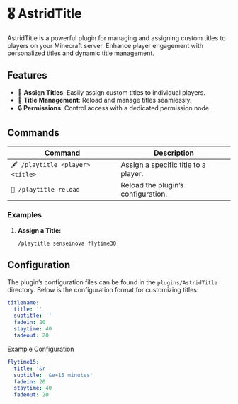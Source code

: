 # 🎖️ AstridTitle

AstridTitle is a powerful plugin for managing and assigning custom titles to players on your Minecraft server. Enhance player engagement with personalized titles and dynamic title management.

## Features
- 🎨 **Assign Titles**: Easily assign custom titles to individual players.
- 🔄 **Title Management**: Reload and manage titles seamlessly.
- 🔒 **Permissions**: Control access with a dedicated permission node.

## Commands

| Command                      | Description                             |
|------------------------------|-----------------------------------------|
| `🖋️ /playtitle <player> <title>` | Assign a specific title to a player.    |
| `🔄 /playtitle reload`          | Reload the plugin’s configuration.      |

### Examples

1. **Assign a Title:**
   ```plaintext
   /playtitle senseinova flytime30

## Configuration

The plugin’s configuration files can be found in the `plugins/AstridTitle` directory. Below is the configuration format for customizing titles:

```yaml
titlename:
  title: ''
  subtitle: ''
  fadein: 20
  staytime: 40
  fadeout: 20
```

Example Configuration

```yaml
flytime15:
  title: '&r'
  subtitle: '&e+15 minutes'
  fadein: 20
  staytime: 40
  fadeout: 20
```
